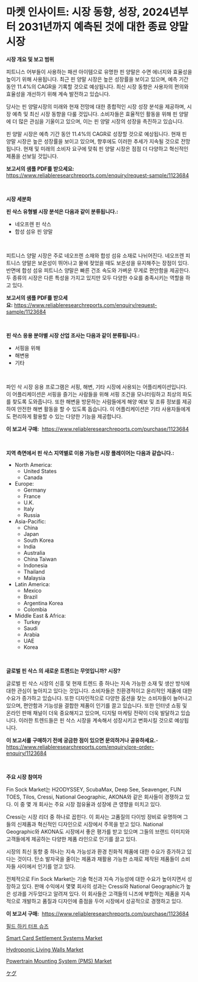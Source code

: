 <p><h1>마켓 인사이트: 시장 동향, 성장, 2024년부터 2031년까지 예측된 것에 대한 종료 양말 시장</h1></p><p><strong>시장 개요 및 보고 범위</strong></p>
<p><p>피트니스 어부들이 사용하는 패션 아이템으로 유명한 핀 양말은 수면 에너지와 효율성을 높이기 위해 사용됩니다. 최근 핀 양말 시장은 높은 성장률을 보이고 있으며, 예측 기간 동안 11.4%의 CAGR을 기록할 것으로 예상됩니다. 최신 시장 동향은 사용자의 편의와 효율성을 개선하기 위해 계속 발전하고 있습니다. </p><p>당사는 핀 양말시장의 미래와 현재 전망에 대한 종합적인 시장 성장 분석을 제공하며, 시장 예측 및 최신 시장 동향을 다룰 것입니다. 소비자들은 효율적인 활동을 위해 핀 양말에 더 많은 관심을 기울이고 있으며, 이는 핀 양말 시장의 성장을 촉진하고 있습니다.</p><p>핀 양말 시장은 예측 기간 동안 11.4%의 CAGR로 성장할 것으로 예상됩니다. 현재 핀 양말 시장은 높은 성장률을 보이고 있으며, 향후에도 이러한 추세가 지속될 것으로 전망됩니다. 현재 및 미래의 소비자 요구에 맞춰 핀 양말 시장은 점점 더 다양하고 혁신적인 제품을 선보일 것입니다.</p></p>
<p><strong>보고서의 샘플 PDF를 받으세요:</strong> <a href="https://www.reliableresearchreports.com/enquiry/request-sample/1123684">https://www.reliableresearchreports.com/enquiry/request-sample/1123684</a></p>
<p>&nbsp;</p>
<p><strong>시장 세분화</strong></p>
<p><strong>핀 삭스 유형별 시장 분석은 다음과 같이 분류됩니다.:</strong></p>
<p><ul><li>네오프렌 핀 삭스</li><li>합성 섬유 핀 양말</li></ul></p>
<p>&nbsp;</p>
<p><p>피트니스 양말 시장은 주로 네오프렌 소재와 합성 섬유 소재로 나뉘어진다. 네오프렌 피트니스 양말은 보온성이 뛰어나고 물에 젖었을 때도 보온성을 유지해주는 장점이 있다. 반면에 합성 섬유 피트니스 양말은 빠른 건조 속도와 가벼운 무게로 편안함을 제공한다. 두 종류의 시장은 다른 특성을 가지고 있지만 모두 다양한 수요를 충족시키는 역할을 하고 있다.</p></p>
<p><strong>보고서의 샘플 PDF를 받으세요:</strong>&nbsp;<a href="https://www.reliableresearchreports.com/enquiry/request-sample/1123684">https://www.reliableresearchreports.com/enquiry/request-sample/1123684</a></p>
<p>&nbsp;</p>
<p><strong> 핀 삭스 응용 분야별 시장 산업 조사는 다음과 같이 분류됩니다.:</strong></p>
<p><ul><li>서핑을 위해</li><li>해변용</li><li>기타</li></ul></p>
<p>&nbsp;</p>
<p><p>파인 삭 시장 응용 프로그램은 서핑, 해변, 기타 시장에 사용되는 어플리케이션입니다. 이 어플리케이션은 서핑을 즐기는 사람들을 위해 서핑 조건을 모니터링하고 최상의 파도를 찾도록 도와줍니다. 또한 해변을 방문하는 사람들에게 해양 예보 및 조류 정보를 제공하여 안전한 해변 활동을 할 수 있도록 돕습니다. 이 어플리케이션은 기타 사용자들에게도 편리하게 활용할 수 있는 다양한 기능을 제공합니다.</p></p>
<p><strong>이 보고서 구매:</strong>&nbsp; <a href="https://www.reliableresearchreports.com/purchase/1123684">https://www.reliableresearchreports.com/purchase/1123684</a></p>
<p>&nbsp;</p>
<p><strong>지역 측면에서 핀 삭스 지역별로 이용 가능한 시장 플레이어는 다음과 같습니다.:</strong></p>
<p><ul>
    <li>
        North America:
        <ul>
            <li>United States</li>
            <li>Canada</li>
        </ul>
    </li>
    <li>
        Europe:
        <ul>
            <li>Germany</li>
            <li>France</li>
            <li>U.K.</li>
            <li>Italy</li>
            <li>Russia</li>
        </ul>
    </li>
    <li>
        Asia-Pacific:
        <ul>
            <li>China</li>
            <li>Japan</li>
            <li>South Korea</li>
            <li>India</li>
            <li>Australia</li>
            <li>China Taiwan</li>
            <li>Indonesia</li>
            <li>Thailand</li>
            <li>Malaysia</li>
        </ul>
    </li>
    <li>
        Latin America:
        <ul>
            <li>Mexico</li>
            <li>Brazil</li>
            <li>Argentina Korea</li>
            <li>Colombia</li>
        </ul>
    </li>
    <li>
        Middle East & Africa:
        <ul>
            <li>Turkey</li>
            <li>Saudi</li>
            <li>Arabia</li>
            <li>UAE</li>
            <li>Korea</li>
        </ul>
    </li>
    </ul></p>
<p>&nbsp;</p>
<p><strong>글로벌 핀 삭스 의 새로운 트렌드는 무엇입니까? 시장?</strong></p>
<p><p>글로벌 핀 삭스 시장의 신흥 및 현재 트렌드 중 하나는 지속 가능한 소재 및 생산 방식에 대한 관심이 높아지고 있다는 것입니다. 소비자들은 친환경적이고 윤리적인 제품에 대한 수요가 증가하고 있습니다. 또한 디자인적으로 다양한 옵션을 찾는 소비자들이 늘어나고 있으며, 편안함과 기능성을 결합한 제품이 인기를 끌고 있습니다. 또한 인터넷 쇼핑 및 온라인 판매 채널이 더욱 중요해지고 있으며, 디지털 마케팅 전략이 더욱 발달하고 있습니다. 이러한 트렌드들은 핀 삭스 시장을 계속해서 성장시키고 변화시킬 것으로 예상됩니다.</p></p>
<p><strong>이 보고서를 구매하기 전에 궁금한 점이 있으면 문의하거나 공유하세요.</strong>- <a href="https://www.reliableresearchreports.com/enquiry/pre-order-enquiry/1123684">https://www.reliableresearchreports.com/enquiry/pre-order-enquiry/1123684</a></p>
<p>&nbsp;</p>
<p><strong>주요 시장 참여자</strong></p>
<p><p>Fin Sock Market는 H2ODYSSEY, ScubaMax, Deep See, Seavenger, FUN TOES, Tilos, Cressi, National Geographic, AKONA와 같은 회사들이 경쟁하고 있다. 이 중 몇 개 회사는 주요 시장 점유율과 성장에 큰 영향을 미치고 있다. </p><p>Cressi는 시장 리더 중 하나로 꼽힌다. 이 회사는 고품질의 다이빙 장비로 유명하며 그들의 신제품과 혁신적인 디자인으로 시장에서 주목을 받고 있다. National Geographic와 AKONA도 시장에서 좋은 평가를 받고 있으며 그들의 브랜드 이미지와 고객들에게 제공하는 다양한 제품 라인으로 인기를 끌고 있다.</p><p>시장의 최신 동향 중 하나는 지속 가능성과 환경 친화적 제품에 대한 수요가 증가하고 있다는 것이다. 탄소 발자국을 줄이는 제품과 재활용 가능한 소재로 제작된 제품들이 소비자들 사이에서 인기를 얻고 있다.</p><p>전체적으로 Fin Sock Market는 기술 혁신과 지속 가능성에 대한 수요가 높아지면서 성장하고 있다. 판매 수익에서 몇몇 회사의 성과는 Cressi와 National Geographic가 높은 성과를 거두었다고 알려져 있다. 이 회사들은 고객들의 니즈에 부합하는 제품을 지속적으로 개발하고 품질과 디자인에 중점을 두어 시장에서 성공적으로 경쟁하고 있다.</p></p>
<p><strong>이 보고서 구매:</strong>&nbsp;&nbsp;<a href="https://www.reliableresearchreports.com/purchase/1123684">https://www.reliableresearchreports.com/purchase/1123684</a></p>
<p><p><a href="https://github.com/laholand/Market-Research-Report-List-2/blob/main/1265288187328.md">필드 하키 터프 슈즈</a></p><p><a href="https://issuu.com/reportprime-2/docs/smart-card-settlement-systems-market-size-2030.ppt">Smart Card Settlement Systems Market</a></p><p><a href="https://github.com/JameTravis/Market-Research-Report-List-4/blob/main/hydroponic-living-walls-market.md">Hydroponic Living Walls Market</a></p><p><a href="https://view.publitas.com/reportprime-1/powertrain-mounting-system-pms-market-analysis-and-market-size-global-industry-overview-market-segmentation-and-forecast-2024-to-2031/">Powertrain Mounting System (PMS) Market</a></p><p><a href="https://github.com/mohamedbakry57/Market-Research-Report-List-2/blob/main/7498946187453.md">ケグ</a></p></p>
